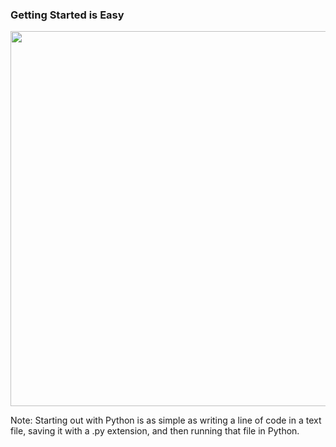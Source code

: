 ### Getting Started is Easy

<img src="images/python-files.svg" width="600">

Note:
Starting out with Python is as simple as writing a line of code in a text file, saving it with a .py extension, and then running that file in Python.